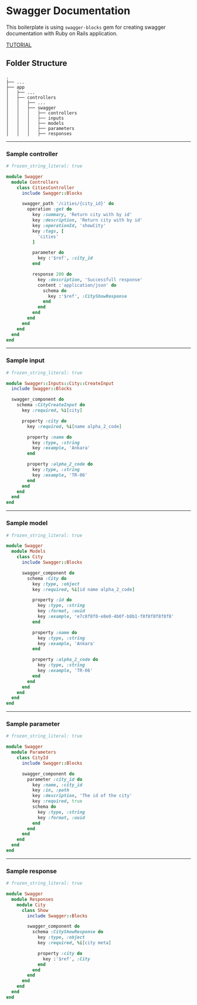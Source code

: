 # Swagger Documentation
This boilerplate is using `swagger-blocks` gem for creating swagger documentation with Ruby on Rails application.

[TUTORIAL](https://duetcode.io/rails-api-only-course/api-documentation-with-swagger)

## Folder Structure
    .
    ├── ...
    ├── app
    │   ├── ...
    │   ├── controllers
    │   │   ├── ...
    │   │   ├── swagger
    │   │   │   ├── controllers
    │   │   │   ├── inputs
    │   │   │   ├── models
    │   │   │   ├── parameters
    │   │   │   ├── responses

---
### Sample controller
```ruby
# frozen_string_literal: true

module Swagger
  module Controllers
    class CitiesController
      include Swagger::Blocks

      swagger_path '/cities/{city_id}' do
        operation :get do
          key :summary, 'Return city with by id'
          key :description, 'Return city with by id'
          key :operationId, 'showCity'
          key :tags, [
            'cities'
          ]

          parameter do
            key :'$ref', :city_id
          end

          response 200 do
            key :description, 'Successfull response'
            content :'application/json' do
              schema do
                key :'$ref', :CityShowResponse
              end
            end
          end
        end
      end
    end
  end
end
```
---
### Sample input
```ruby
# frozen_string_literal: true

module Swagger::Inputs::City::CreateInput
  include Swagger::Blocks

  swagger_component do
    schema :CityCreateInput do
      key :required, %i[city]

      property :city do
        key :required, %i[name alpha_2_code]

        property :name do
          key :type, :string
          key :example, 'Ankara'
        end

        property :alpha_2_code do
          key :type, :string
          key :example, 'TR-06'
        end
      end
    end
  end
end
```
---
### Sample model
```ruby
# frozen_string_literal: true

module Swagger
  module Models
    class City
      include Swagger::Blocks

      swagger_component do
        schema :City do
          key :type, :object
          key :required, %i[id name alpha_2_code]

          property :id do
            key :type, :string
            key :format, :uuid
            key :example, 'e7c8f8f0-e8e0-4b0f-b8b1-f8f8f8f8f8f8'
          end

          property :name do
            key :type, :string
            key :example, 'Ankara'
          end

          property :alpha_2_code do
            key :type, :string
            key :example, 'TR-06'
          end
        end
      end
    end
  end
end
```
---
### Sample parameter
```ruby
# frozen_string_literal: true

module Swagger
  module Parameters
    class CityId
      include Swagger::Blocks

      swagger_component do
        parameter :city_id do
          key :name, :city_id
          key :in, :path
          key :description, 'The id of the city'
          key :required, true
          schema do
            key :type, :string
            key :format, :uuid
          end
        end
      end
    end
  end
end
```
---
### Sample response
```ruby
# frozen_string_literal: true

module Swagger
  module Responses
    module City
      class Show
        include Swagger::Blocks

        swagger_component do
          schema :CityShowResponse do
            key :type, :object
            key :required, %i[city meta]

            property :city do
              key :'$ref', :City
            end
          end
        end
      end
    end
  end
end
```
